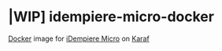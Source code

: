 # |WIP] idempiere-micro-docker
[Docker](https://www.docker.com/) image for [iDempiere Micro](https://idempiere-micro.github.io/web/) on [Karaf](http://karaf.apache.org/)
